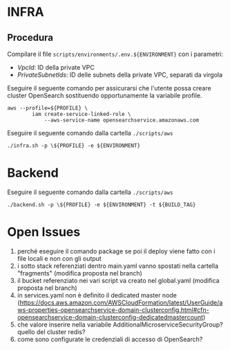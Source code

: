 # INFRA
## Procedura

Compilare il file `scripts/environments/.env.${ENVIRONMENT}` con i parametri:
- *VpcId*: ID della private VPC
- *PrivateSubnetIds*: ID delle subnets della private VPC, separati da virgola

Eseguire il seguente comando per assicurarsi che l'utente possa creare cluster OpenSearch sostituendo opportunamente la variabile profile. 

```
aws --profile=${PROFILE} \
        iam create-service-linked-role \
            --aws-service-name opensearchservice.amazonaws.com
```

Eseguire il seguente comando dalla cartella `./scripts/aws`

`./infra.sh -p \${PROFILE} -e ${ENVIRONMENT}`

# Backend
Eseguire il seguente comando dalla cartella `./scripts/aws`

`./backend.sh -p \${PROFILE} -e ${ENVIRONMENT} -t ${BUILD_TAG}`

# Open Issues

1) perché eseguire il comando package se poi il deploy viene fatto con i file locali e non con gli output
2) i sotto stack referenziati dentro main.yaml vanno spostati nella cartella "fragments" (modifica proposta nel branch)
3) il bucket referenziato nei vari script va creato nel global.yaml (modifica proposta nel branch)
4) in services.yaml non è definito il dedicated master node (https://docs.aws.amazon.com/AWSCloudFormation/latest/UserGuide/aws-properties-opensearchservice-domain-clusterconfig.html#cfn-opensearchservice-domain-clusterconfig-dedicatedmastercount)
5) che valore inserire nella variabile AdditionalMicroserviceSecurityGroup? quello del cluster redis?
6) come sono configurate le credenziali di accesso di OpenSearch?